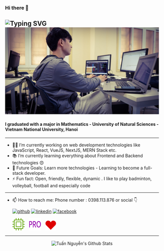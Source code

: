 ### Hi there 👋
![Typing SVG](https://readme-typing-svg.herokuapp.com?font=arial&color=%2336BCF7&lines=I'm%20Nguyen%20Duc%20Dung%20-%20A%20frontend%20developer)  
![I am a student majoring in Mathematics and Information Technology - University of Natural Sciences - Vietnam National University, Hanoi](https://github.com/nguyenducdungg/nguyenducdungg/blob/main/dung-github.jpg)
---
#### I graduated with a major in Mathematics - University of Natural Sciences - Vietnam National University, Hanoi
---
- 👨‍💻 I’m currently working on web development technologies like JavaScript, React, VueJS, NextJS, MERN Stack etc.
- 📚 I’m currently learning everything about Frontend and Backend technologies 😍
- 🎯 Future Goals: Learn more technologies - Learning to become a full-stack developer.
- ⚡ Fun fact: Open, friendly, flexible, dynamic . I like to play badminton, volleyball, football and especially code
---
- 📫 How to reach me:
   Phone number : 0398.113.876 or social 👇
   
  [<img src='https://cdn.jsdelivr.net/npm/simple-icons@3.0.1/icons/github.svg' alt='github' height='40'>](https://github.com/nguyenducdungg)    [<img src='https://cdn.jsdelivr.net/npm/simple-icons@3.0.1/icons/linkedin.svg' alt='linkedin' height='40'>](https://www.linkedin.com/in/nguyen-duc-dung-a3b605203/)  [<img src='https://cdn.jsdelivr.net/npm/simple-icons@3.0.1/icons/facebook.svg' alt='facebook' height='40'>](https://www.facebook.com/DungRomann)   

  <a href='https://docs.github.com/en/developers'><img src='https://raw.githubusercontent.com/acervenky/animated-github-badges/master/assets/devbadge.gif' width='40' height='40'></a> <a href='https://github.com/pricing'><img src='https://raw.githubusercontent.com/acervenky/animated-github-badges/master/assets/pro.gif' width='40' height='40'></a> <a href='https://docs.github.com/en/github/supporting-the-open-source-community-with-github-sponsors'><img src='https://raw.githubusercontent.com/acervenky/animated-github-badges/master/assets/sponsorbadge.gif' width='35' height='35'></a>
---
<div align="center" >
  <img align="center" src="https://github-readme-stats.vercel.app/api/top-langs/?username=nguyenducdungg&theme=tokyonight" alt="Tuấn Nguyễn's Github Stats">
</div>
